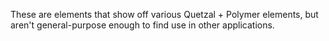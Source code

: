 These are elements that show off various Quetzal + Polymer elements, but aren't
general-purpose enough to find use in other applications.